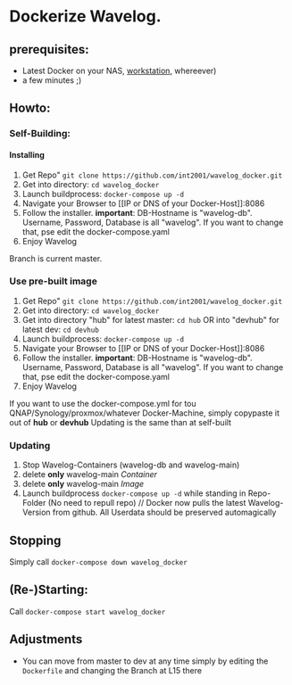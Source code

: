 # Dockerize Wavelog.

## prerequisites:
* Latest Docker on your NAS, [workstation](https://www.docker.com/products/docker-desktop/), whereever)
* a few minutes ;)

## Howto:

### Self-Building:
#### Installing
1) Get Repo" `git clone https://github.com/int2001/wavelog_docker.git`
2) Get into directory: `cd wavelog_docker`
3) Launch buildprocess: `docker-compose up -d`
4) Navigate your Browser to [[IP or DNS of your Docker-Host]]:8086
5) Follow the installer. **important**: DB-Hostname is "wavelog-db". Username, Password, Database is all "wavelog". If you want to change that, pse edit the docker-compose.yaml
6) Enjoy Wavelog

Branch is current master.

### Use pre-built image
1) Get Repo" `git clone https://github.com/int2001/wavelog_docker.git`
2) Get into directory: `cd wavelog_docker`
3) Get into directory "hub" for latest master: `cd hub` OR into "devhub" for latest dev: `cd devhub`
4) Launch buildprocess: `docker-compose up -d`
5) Navigate your Browser to [[IP or DNS of your Docker-Host]]:8086
6) Follow the installer. **important**: DB-Hostname is "wavelog-db". Username, Password, Database is all "wavelog". If you want to change that, pse edit the docker-compose.yaml
7) Enjoy Wavelog

If you want to use the docker-compose.yml for tou QNAP/Synology/proxmox/whatever Docker-Machine, simply copypaste it out of **hub** or **devhub**
Updating is the same than at self-built

### Updating
1) Stop Wavelog-Containers (wavelog-db and wavelog-main)
2) delete **only** wavelog-main _Container_
3) delete **only** wavelog-main _Image_
4) Launch buildprocess `docker-compose up -d` while standing in Repo-Folder (No need to repull repo) // Docker now pulls the latest Wavelog-Version from github. All Userdata should be preserved automagically

## Stopping
Simply call `docker-compose down wavelog_docker`

## (Re-)Starting:
Call `docker-compose start wavelog_docker`

## Adjustments
* You can move from master to dev at any time simply by editing the `Dockerfile` and changing the Branch at L15 there
